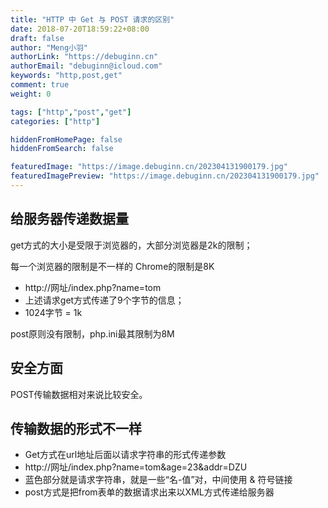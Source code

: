 ```yaml
---
title: "HTTP 中 Get 与 POST 请求的区别"
date: 2018-07-20T18:59:22+08:00
draft: false
author: "Meng小羽"
authorLink: "https://debuginn.cn"
authorEmail: "debuginn@icloud.com"
keywords: "http,post,get"
comment: true
weight: 0

tags: ["http","post","get"]
categories: ["http"]

hiddenFromHomePage: false
hiddenFromSearch: false

featuredImage: "https://image.debuginn.cn/202304131900179.jpg"
featuredImagePreview: "https://image.debuginn.cn/202304131900179.jpg"
---
```


## 给服务器传递数据量

get方式的大小是受限于浏览器的，大部分浏览器是2k的限制；

每一个浏览器的限制是不一样的 Chrome的限制是8K

- http://网址/index.php?name=tom
- 上述请求get方式传递了9个字节的信息；
- 1024字节 = 1k

post原则没有限制，php.ini最其限制为8M

## 安全方面

POST传输数据相对来说比较安全。

## 传输数据的形式不一样

- Get方式在url地址后面以请求字符串的形式传递参数
- http://网址/index.php?name=tom&age=23&addr=DZU
- 蓝色部分就是请求字符串，就是一些“名-值”对，中间使用 & 符号链接
- post方式是把from表单的数据请求出来以XML方式传递给服务器